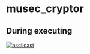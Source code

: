 # musec_cryptor

## During executing

[![asciicast](https://asciinema.org/a/458247.svg)](https://asciinema.org/a/458247)


